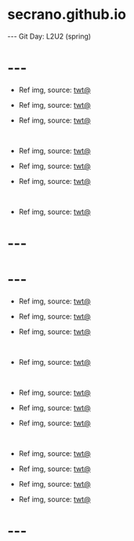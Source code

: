 # secrano.github.io

--- Git Day: L2U2 (spring)

# ---

- Ref img, source: [twt@](https://x.com/Beautiful_Fems/status/1961473926808092979)

- Ref img, source: [twt@](https://x.com/Dexerto/status/1961468702307614784)

- Ref img, source: [twt@](https://x.com/wetboxgirls/status/1961595439620501579)

<br/>

- Ref img, source: [twt@](https://x.com/abstractpurple/status/1961433685464436981)

- Ref img, source: [twt@](https://x.com/zentreya/status/1961576621930099062)

- Ref img, source: [twt@](https://x.com/DandadanBrazil/status/1961152998178242638)

<br/>

- Ref img, source: [twt@](https://x.com/Timeless_aiart/status/1961633800883933252)

# ---
# ---

- Ref img, source: [twt@](https://x.com/CorazondeSage/status/1961198291028152580)

- Ref img, source: [twt@](https://x.com/ahricervo/status/1961455495710900666)

- Ref img, source: [twt@](https://x.com/notfate221/status/1961366723967230258)

<br/>

- Ref img, source: [twt@](https://x.com/Qimang2/status/1961269432527024129)

<br/>

- Ref img, source: [twt@](https://x.com/DanielRPK/status/1961406882976772423)

- Ref img, source: [twt@](https://x.com/marbledacat/status/1961442648662605948)

- Ref img, source: [twt@](https://x.com/AlveusSanctuary/status/1961217630624252007)

<br/>

- Ref img, source: [twt@](https://x.com/Timeless_aiart/status/1961426635254571046)

- Ref img, source: [twt@](https://x.com/charms_fox/status/1961401596383797537)

- Ref img, source: [twt@](https://x.com/u_shi_art/status/1961308356368633995)

- Ref img, source: [twt@](https://x.com/FRIEREN_PR/status/1961262536638255589)

# ---

